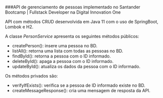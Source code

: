 ###API de gerenciamento de pessoas implementado no Santander Bootcamp | Fullstack Developer na Digital Innovation One

API com métodos CRUD desenvolvida em Java 11 com o uso de SpringBoot, Lombok e H2.

A classe *PersonService* apresenta os seguintes métodos públicos:

* createPerson(): insere uma pessoa no BD.
* listAll(): retorna uma lista com todas as pessoas no BD.
* findById(): retorna a pessoa com o ID informado.
* deleteById(): apaga a pessoa com o ID informado.
* updateById(): atualiza os dados da pessoa com o ID informado.

Os métodos privados são:

* verifyIfExists(): verifica se a pessoa de ID informado existe no BD.
* createMessageResponse(): cria uma mensagem de resposta da API.

